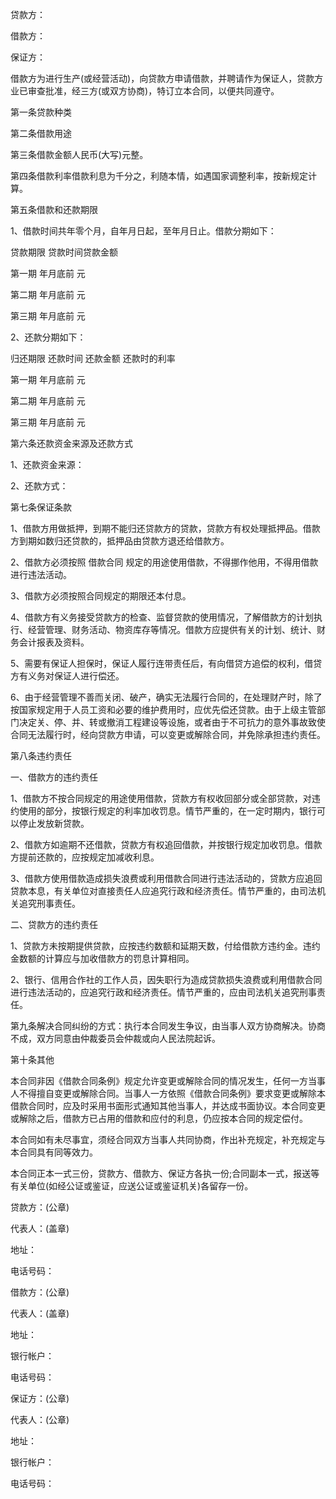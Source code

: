 
 


贷款方：


借款方：


保证方：


借款方为进行生产(或经营活动)，向贷款方申请借款，并聘请作为保证人，贷款方业已审查批准，经三方(或双方协商)，特订立本合同，以便共同遵守。


第一条贷款种类


第二条借款用途


第三条借款金额人民币(大写)元整。


第四条借款利率借款利息为千分之，利随本情，如遇国家调整利率，按新规定计算。


第五条借款和还款期限


1、借款时间共年零个月，自年月日起，至年月日止。借款分期如下：


贷款期限 贷款时间贷款金额


第一期 年月底前 元


第二期 年月底前 元


第三期 年月底前 元


2、还款分期如下：


归还期限 还款时间 还款金额 还款时的利率


第一期 年月底前 元


第二期 年月底前 元


第三期 年月底前 元


第六条还款资金来源及还款方式


1、还款资金来源：


2、还款方式：


第七条保证条款


1、借款方用做抵押，到期不能归还贷款方的贷款，贷款方有权处理抵押品。借款方到期如数归还贷款的，抵押品由贷款方退还给借款方。


2、借款方必须按照
借款合同
规定的用途使用借款，不得挪作他用，不得用借款进行违法活动。


3、借款方必须按照合同规定的期限还本付息。


4、借款方有义务接受贷款方的检查、监督贷款的使用情况，了解借款方的计划执行、经营管理、财务活动、物资库存等情况。借款方应提供有关的计划、统计、财务会计报表及资料。


5、需要有保证人担保时，保证人履行连带责任后，有向借贷方追偿的权利，借贷方有义务对保证人进行偿还。


6、由于经营管理不善而关闭、破产，确实无法履行合同的，在处理财产时，除了按国家规定用于人员工资和必要的维护费用时，应优先偿还贷款。由于上级主管部门决定关、停、并、转或撤消工程建设等设施，或者由于不可抗力的意外事故致使合同无法履行时，经向贷款方申请，可以变更或解除合同，并免除承担违约责任。


第八条违约责任


一、借款方的违约责任


1、借款方不按合同规定的用途使用借款，贷款方有权收回部分或全部贷款，对违约使用的部分，按银行规定的利率加收罚息。情节严重的，在一定时期内，银行可以停止发放新贷款。


2、借款方如逾期不还借款，贷款方有权追回借款，并按银行规定加收罚息。借款方提前还款的，应按规定加减收利息。


3、借款方使用借款造成损失浪费或利用借款合同进行违法活动的，贷款方应追回贷款本息，有关单位对直接责任人应追究行政和经济责任。情节严重的，由司法机关追究刑事责任。


二、贷款方的违约责任


1、贷款方未按期提供贷款，应按违约数额和延期天数，付给借款方违约金。违约金数额的计算应与加收借款方的罚息计算相同。


2、银行、信用合作社的工作人员，因失职行为造成贷款损失浪费或利用借款合同进行违法活动的，应追究行政和经济责任。情节严重的，应由司法机关追究刑事责任。


第九条解决合同纠纷的方式：执行本合同发生争议，由当事人双方协商解决。协商不成，双方同意由仲裁委员会仲裁或向人民法院起诉。


第十条其他


本合同非因《借款合同条例》规定允许变更或解除合同的情况发生，任何一方当事人不得擅自变更或解除合同。当事人一方依照《借款合同条例》要求变更或解除本借款合同时，应及时采用书面形式通知其他当事人，并达成书面协议。本合同变更或解除之后，借款方已占用的借款和应付的利息，仍应按本合同的规定偿付。


本合同如有未尽事宜，须经合同双方当事人共同协商，作出补充规定，补充规定与本合同具有同等效力。


本合同正本一式三份，贷款方、借款方、保证方各执一份;合同副本一式，报送等有关单位(如经公证或鉴证，应送公证或鉴证机关)各留存一份。


贷款方：(公章)


代表人：(盖章)


地址：


电话号码：


借款方：(公章)


代表人：(盖章)


地址：


银行帐户：


电话号码：


保证方：(公章)


代表人：(公章)


地址：


银行帐户：


电话号码：
 


 

 
 
 
 
 
  


  
 

  


  


  
 
 
 
 

